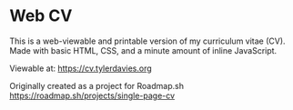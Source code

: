 # Web CV

This is a web-viewable and printable version of my curriculum vitae (CV).
Made with basic HTML, CSS, and a minute amount of inline JavaScript.

Viewable at: https://cv.tylerdavies.org

Originally created as a project for Roadmap.sh
https://roadmap.sh/projects/single-page-cv